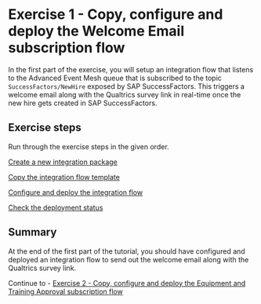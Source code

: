 # Exercise 1 - Copy, configure and deploy the Welcome Email subscription flow

In the first part of the exercise, you will setup an integration flow that listens to the Advanced Event Mesh queue that is subscribed to the topic `SuccessFactors/NewHire` exposed by SAP SuccessFactors. This triggers a welcome email along with the Qualtrics survey link in real-time once the new hire gets created in SAP SuccessFactors.

## Exercise steps

Run through the exercise steps in the given order.

[Create a new integration package](ex11)

[Copy the integration flow template](ex12)

[Configure and deploy the integration flow](ex13)

[Check the deployment status](ex14)


## Summary

At the end of the first part of the tutorial, you should have configured and deployed an integration flow to send out the welcome email along with the Qualtrics survey link.

Continue to - [Exercise 2 - Copy, configure and deploy the Equipment and Training Approval subscription flow](/exercises/ex2/README.md)
